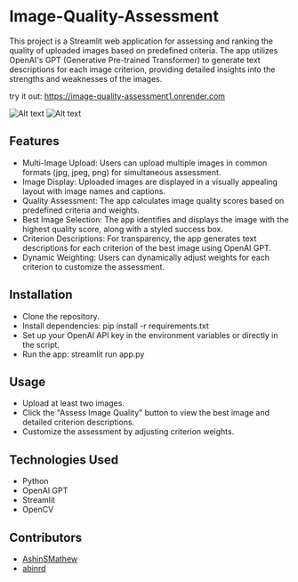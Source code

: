 # Image-Quality-Assessment


This project is a Streamlit web application for assessing and ranking the quality of uploaded images based on predefined criteria. The app utilizes OpenAI's GPT (Generative Pre-trained Transformer) to generate text descriptions for each image criterion, providing detailed insights into the strengths and weaknesses of the images.

try it out: https://image-quality-assessment1.onrender.com

![Alt text](https://i.ibb.co/94GVFvy/Screenshot-2023-11-19-221022.png)
![Alt text](https://i.ibb.co/BwKkDZM/Screenshot-2023-11-19-221050.png)
## Features

* Multi-Image Upload: Users can upload multiple images in common formats (jpg, jpeg, png) for simultaneous assessment.
* Image Display: Uploaded images are displayed in a visually appealing layout with image names and captions.
* Quality Assessment: The app calculates image quality scores based on predefined criteria and weights.
* Best Image Selection: The app identifies and displays the image with the highest quality score, along with a styled success box.
* Criterion Descriptions: For transparency, the app generates text descriptions for each criterion of the best image using OpenAI GPT.
* Dynamic Weighting: Users can dynamically adjust weights for each criterion to customize the assessment.

## Installation

* Clone the repository.
* Install dependencies: pip install -r requirements.txt
* Set up your OpenAI API key in the environment variables or directly in the script.
* Run the app: streamlit run app.py

## Usage

* Upload at least two images.
* Click the "Assess Image Quality" button to view the best image and detailed criterion descriptions.
* Customize the assessment by adjusting criterion weights.

## Technologies Used

* Python
* OpenAI GPT
* Streamlit
* OpenCV

## Contributors

* [AshinSMathew](https://github.com/AshinSMathew)
* [abinrd](https://github.com/abinrd)
